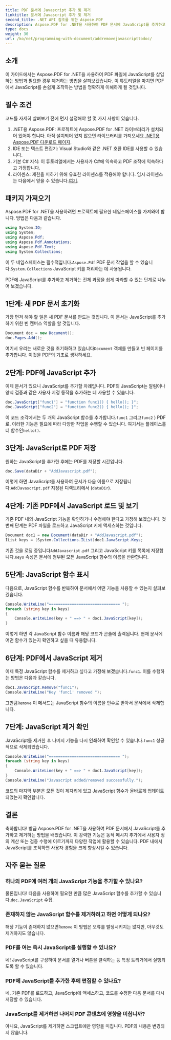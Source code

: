 ```yaml
---
title: PDF 문서에 Javascript 추가 및 제거
linktitle: 문서에 Javascript 추가 및 제거
second_title: .NET API 참조를 위한 Aspose.PDF
description: Aspose.PDF for .NET을 사용하여 PDF 문서에 JavaScript를 추가하고 제거하는 방법을 알아보세요. 문서 수준 스크립팅을 위한 코드 튜토리얼이 포함된 단계별 가이드입니다.
type: docs
weight: 30
url: /ko/net/programming-with-document/addremovejavascripttodoc/
---
```

## 소개

이 가이드에서는 Aspose.PDF for .NET을 사용하여 PDF 파일에 JavaScript를 삽입하는 방법과 필요한 경우 제거하는 방법을 살펴보겠습니다. 이 튜토리얼을 마치면 PDF에서 JavaScript를 손쉽게 조작하는 방법을 명확하게 이해하게 될 것입니다.

## 필수 조건

코드를 자세히 살펴보기 전에 먼저 설정해야 할 몇 가지 사항이 있습니다.

1.  .NET용 Aspose.PDF: 프로젝트에 Aspose.PDF for .NET 라이브러리가 설치되어 있어야 합니다. 아직 설치되어 있지 않으면 라이브러리를 가져오세요.[.NET용 Aspose.PDF 다운로드 페이지](https://releases.aspose.com/pdf/net/).
2. IDE 또는 텍스트 편집기: Visual Studio와 같은 .NET 호환 IDE를 사용할 수 있습니다.
3. 기본 C# 지식: 이 튜토리얼에서는 사용자가 C#에 익숙하고 PDF 조작에 익숙하다고 가정합니다.
4. 라이센스: 제한을 피하기 위해 유효한 라이센스를 적용해야 합니다. 임시 라이센스는 다음에서 얻을 수 있습니다.[여기](https://purchase.aspose.com/temporary-license/).

## 패키지 가져오기

Aspose.PDF for .NET을 사용하려면 프로젝트에 필요한 네임스페이스를 가져와야 합니다. 방법은 다음과 같습니다.

```csharp
using System.IO;
using System;
using Aspose.Pdf;
using Aspose.Pdf.Annotations;
using Aspose.Pdf.Text;
using System.Collections;
```

 이 두 네임스페이스는 필수적입니다.`Aspose.Pdf` PDF 문서 작업을 할 수 있습니다.`System.Collections` JavaScript 키를 처리하는 데 사용됩니다.

PDF에 JavaScript를 추가하고 제거하는 전체 과정을 쉽게 따라할 수 있는 단계로 나누어 보겠습니다.

## 1단계: 새 PDF 문서 초기화

가장 먼저 해야 할 일은 새 PDF 문서를 만드는 것입니다. 이 문서는 JavaScript를 추가하기 위한 빈 캔버스 역할을 할 것입니다.

```csharp
Document doc = new Document();
doc.Pages.Add();
```

 여기서 우리는 새로운 것을 초기화하고 있습니다`Document` 객체를 만들고 빈 페이지를 추가합니다. 이것을 PDF의 기초로 생각하세요.

## 2단계: PDF에 JavaScript 추가

이제 문서가 있으니 JavaScript를 추가할 차례입니다. PDF의 JavaScript는 알림이나 양식 검증과 같은 사용자 지정 동작을 추가하는 데 사용할 수 있습니다.

```csharp
doc.JavaScript["func1"] = "function func1() { hello(); }";
doc.JavaScript["func2"] = "function func2() { hello(); }";
```

이 코드 조각에서는 두 개의 JavaScript 함수를 추가합니다.`func1` 그리고`func2` ) PDF로. 이러한 기능은 필요에 따라 다양한 작업을 수행할 수 있습니다. 여기서는 플레이스홀더 함수인`hello()`.

## 3단계: JavaScript로 PDF 저장

원하는 JavaScript를 추가한 후에는 PDF를 저장할 시간입니다.

```csharp
doc.Save(dataDir + "AddJavascript.pdf");
```

 이렇게 하면 JavaScript를 사용하여 문서가 다음 이름으로 저장됩니다.`AddJavascript.pdf` 지정된 디렉토리에서 (`dataDir`).

## 4단계: 기존 PDF에서 JavaScript 로드 및 보기

기존 PDF 내의 JavaScript 기능을 확인하거나 수정해야 한다고 가정해 보겠습니다. 첫 번째 단계는 PDF 파일을 로드하고 JavaScript 키에 액세스하는 것입니다.

```csharp
Document doc1 = new Document(dataDir + "AddJavascript.pdf");
IList keys = (System.Collections.IList)doc1.JavaScript.Keys;
```

 기존 것을 로딩 중입니다`AddJavascript.pdf` 그리고 JavaScript 키를 목록에 저장합니다.`Keys` 속성은 문서에 첨부된 모든 JavaScript 함수의 이름을 반환합니다.

## 5단계: JavaScript 함수 표시

다음으로, JavaScript 함수를 반복하여 문서에서 어떤 기능을 사용할 수 있는지 살펴보겠습니다.

```csharp
Console.WriteLine("=============================== ");
foreach (string key in keys)
{
    Console.WriteLine(key + " ==> " + doc1.JavaScript[key]);
}
```

이렇게 하면 각 JavaScript 함수 이름과 해당 코드가 콘솔에 출력됩니다. 현재 문서에 어떤 함수가 있는지 확인하고 싶을 때 유용합니다.

## 6단계: PDF에서 JavaScript 제거

 이제 특정 JavaScript 함수를 제거하고 싶다고 가정해 보겠습니다.`func1`. 이를 수행하는 방법은 다음과 같습니다.

```csharp
doc1.JavaScript.Remove("func1");
Console.WriteLine("Key 'func1' removed ");
```

 그만큼`Remove` 이 메서드는 JavaScript 함수의 이름을 인수로 받아서 문서에서 삭제합니다.

## 7단계: JavaScript 제거 확인

 JavaScript를 제거한 후 나머지 기능을 다시 인쇄하여 확인할 수 있습니다.`func1` 성공적으로 삭제되었습니다.

```csharp
Console.WriteLine("=============================== ");
foreach (string key in keys)
{
    Console.WriteLine(key + " ==> " + doc1.JavaScript[key]);
}
Console.WriteLine("Javascript added/removed successfully.");
```

코드의 마지막 부분은 모든 것이 제자리에 있고 JavaScript 함수가 올바르게 업데이트되었는지 확인합니다.

## 결론

축하합니다! 방금 Aspose.PDF for .NET을 사용하여 PDF 문서에서 JavaScript를 추가하고 제거하는 방법을 배웠습니다. 이 강력한 기능은 동적 메시지 추가에서 사용자 정의 계산 또는 검증 수행에 이르기까지 다양한 작업에 활용할 수 있습니다. PDF 내에서 JavaScript를 조작하면 사용자 경험을 크게 향상시킬 수 있습니다.

## 자주 묻는 질문

### 하나의 PDF에 여러 개의 JavaScript 기능을 추가할 수 있나요?
 물론입니다! 다음을 사용하여 필요한 만큼 많은 JavaScript 함수를 추가할 수 있습니다.`doc.JavaScript` 수집.

### 존재하지 않는 JavaScript 함수를 제거하려고 하면 어떻게 되나요?
 해당 기능이 존재하지 않으면`Remove` 이 방법은 오류를 발생시키지는 않지만, 아무것도 제거하지도 않습니다.

### PDF를 여는 즉시 JavaScript를 실행할 수 있나요?
네! JavaScript를 구성하여 문서를 열거나 버튼을 클릭하는 등 특정 트리거에서 실행되도록 할 수 있습니다.

### PDF에 JavaScript를 추가한 후에 편집할 수 있나요?
네, 기존 PDF를 로드하고, JavaScript에 액세스하고, 코드를 수정한 다음 문서를 다시 저장할 수 있습니다.

### JavaScript를 제거하면 나머지 PDF 콘텐츠에 영향을 미칩니까?
아니요, JavaScript를 제거하면 스크립트에만 영향을 미칩니다. PDF의 내용은 변경되지 않습니다.